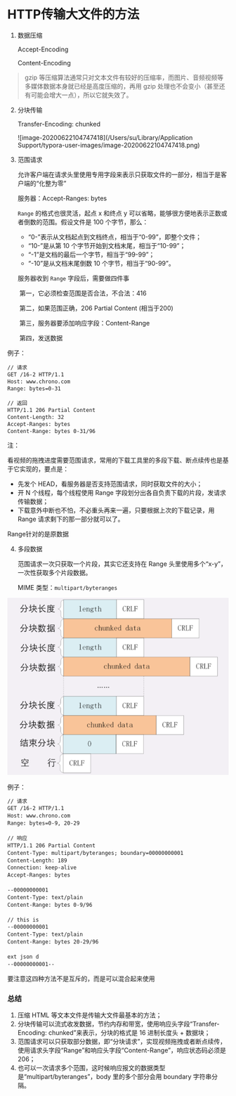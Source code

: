 # HTTP传输大文件的方法

1. 数据压缩

   Accept-Encoding

   Content-Encoding

> gzip 等压缩算法通常只对文本文件有较好的压缩率，而图片、音频视频等多媒体数据本身就已经是高度压缩的，再用 gzip 处理也不会变小（甚至还有可能会增大一点），所以它就失效了。



2. 分块传输

   Transfer-Encoding: chunked

   ![image-20200622104747418](/Users/su/Library/Application Support/typora-user-images/image-20200622104747418.png)



3. 范围请求

   允许客户端在请求头里使用专用字段来表示只获取文件的一部分，相当于是客户端的“化整为零”

   服务器：Accept-Ranges: bytes

   `Range` 的格式也很灵活，起点 x 和终点 y 可以省略，能够很方便地表示正数或者倒数的范围。假设文件是 100 个字节，那么：

   - “0-”表示从文档起点到文档终点，相当于“0-99”，即整个文件；
   - “10-”是从第 10 个字节开始到文档末尾，相当于“10-99”；
   - “-1”是文档的最后一个字节，相当于“99-99”；
   - “-10”是从文档末尾倒数 10 个字节，相当于“90-99”。

   服务器收到 `Range` 字段后，需要做四件事

   ​	第一，它必须检查范围是否合法，不合法：416

   ​	第二，如果范围正确，206 Partial Content (相当于200)

   ​	第三，服务器要添加响应字段：Content-Range 

   ​	第四，发送数据

例子：

```
// 请求
GET /16-2 HTTP/1.1
Host: www.chrono.com
Range: bytes=0-31

// 返回
HTTP/1.1 206 Partial Content
Content-Length: 32
Accept-Ranges: bytes
Content-Range: bytes 0-31/96
```

注：

看视频的拖拽进度需要范围请求，常用的下载工具里的多段下载、断点续传也是基于它实现的，要点是：

- 先发个 HEAD，看服务器是否支持范围请求，同时获取文件的大小；
- 开 N 个线程，每个线程使用 Range 字段划分出各自负责下载的片段，发请求传输数据；
- 下载意外中断也不怕，不必重头再来一遍，只要根据上次的下载记录，用 Range 请求剩下的那一部分就可以了。

Range针对的是原数据



4. 多段数据

   范围请求一次只获取一个片段，其实它还支持在 Range 头里使用多个“x-y”，一次性获取多个片段数据。

   MIME 类型：`multipart/byteranges`

![image-20200622110844685](https://raw.githubusercontent.com/SUH11/images/master/http/16-1.png)

例子：

```html
// 请求
GET /16-2 HTTP/1.1
Host: www.chrono.com
Range: bytes=0-9, 20-29

// 响应
HTTP/1.1 206 Partial Content
Content-Type: multipart/byteranges; boundary=00000000001
Content-Length: 189
Connection: keep-alive
Accept-Ranges: bytes

--00000000001
Content-Type: text/plain
Content-Range: bytes 0-9/96

// this is
--00000000001
Content-Type: text/plain
Content-Range: bytes 20-29/96

ext json d
--00000000001--
```

要注意这四种方法不是互斥的，而是可以混合起来使用



### 总结

1. 压缩 HTML 等文本文件是传输大文件最基本的方法；
2. 分块传输可以流式收发数据，节约内存和带宽，使用响应头字段“Transfer-Encoding: chunked”来表示，分块的格式是 16 进制长度头 + 数据块；
3. 范围请求可以只获取部分数据，即“分块请求”，实现视频拖拽或者断点续传，使用请求头字段“Range”和响应头字段“Content-Range”，响应状态码必须是 206；
4. 也可以一次请求多个范围，这时候响应报文的数据类型是“multipart/byteranges”，body 里的多个部分会用 boundary 字符串分隔。



































